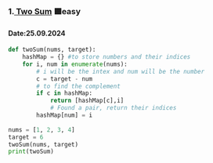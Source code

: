 ### 1.[ Two Sum](https://leetcode.com/problems/two-sum/) 🟩easy
####  Date:25.09.2024
```.py
def twoSum(nums, target):
    hashMap = {} #to store numbers and their indices
    for i, num in enumerate(nums):
        # i will be the intex and num will be the number
        c = target - num
        # to find the complement
        if c in hashMap:
            return [hashMap[c],i]
            # Found a pair, return their indices
        hashMap[num] = i
        
nums = [1, 2, 3, 4]
target = 6
twoSum(nums, target)
print(twoSum)
```
